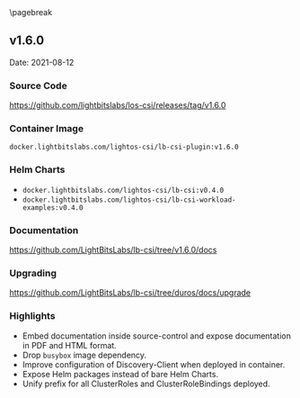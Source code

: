 <div style="page-break-after: always;"></div>
\pagebreak

## v1.6.0

Date: 2021-08-12

### Source Code

https://github.com/lightbitslabs/los-csi/releases/tag/v1.6.0

### Container Image

`docker.lightbitslabs.com/lightos-csi/lb-csi-plugin:v1.6.0`

### Helm Charts

- `docker.lightbitslabs.com/lightos-csi/lb-csi:v0.4.0`
- `docker.lightbitslabs.com/lightos-csi/lb-csi-workload-examples:v0.4.0`

### Documentation

https://github.com/LightBitsLabs/lb-csi/tree/v1.6.0/docs

### Upgrading

https://github.com/LightBitsLabs/lb-csi/tree/duros/docs/upgrade

### Highlights

- Embed documentation inside source-control and expose documentation in PDF and HTML format.
- Drop `busybox` image dependency.
- Improve configuration of Discovery-Client when deployed in container.
- Expose Helm packages instead of bare Helm Charts.
- Unify prefix for all ClusterRoles and ClusterRoleBindings deployed.
